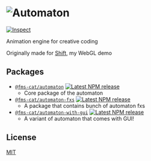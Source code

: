 # ![Automaton](https://i.imgur.com/c4XRwNS.png)

[![Inspect](https://github.com/FMS-Cat/automaton/workflows/Inspect/badge.svg)](https://github.com/FMS-Cat/automaton/actions)

Animation engine for creative coding

Originally made for [Shift](https://GitHub.com/fms-cat/shift), my WebGL demo

## Packages

- [`@fms-cat/automaton`](./packages/automaton) [![Latest NPM release](https://img.shields.io/npm/v/@fms-cat/automaton.svg)](https://www.npmjs.com/package/@fms-cat/automaton)
  - Core package of the automaton
- [`@fms-cat/automaton-fxs`](./packages/automaton-fxs) [![Latest NPM release](https://img.shields.io/npm/v/@fms-cat/automaton-fxs.svg)](https://www.npmjs.com/package/@fms-cat/automaton-fxs)
  - A package that contains bunch of automaton fxs
- [`@fms-cat/automaton-with-gui`](./packages/automaton-with-gui) [![Latest NPM release](https://img.shields.io/npm/v/@fms-cat/automaton-with-gui.svg)](https://www.npmjs.com/package/@fms-cat/automaton-with-gui)
  - A variant of automaton that comes with GUI!

## License

[MIT](./LICENSE)
